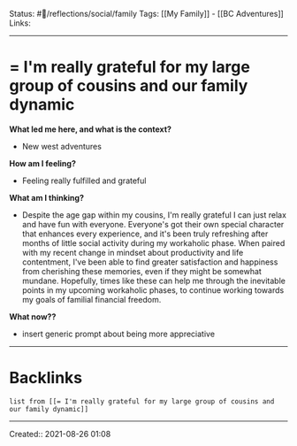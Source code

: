 Status: #💭/reflections/social/family
Tags: [[My Family]] - [[BC Adventures]]
Links:
___
# = I'm really grateful for my large group of cousins and our family dynamic
**What led me here, and what is the context?**
- New west adventures

**How am I feeling?**
 - Feeling really fulfilled and grateful

**What am I thinking?**
- Despite the age gap within my cousins, I'm really grateful I can just relax and have fun with everyone. Everyone's got their own special character that enhances every experience, and it's been truly refreshing after months of little social activity during my workaholic phase. When paired with my recent change in mindset about productivity and life contentment, I've been able to find greater satisfaction and happiness from cherishing these memories, even if they might be somewhat mundane. Hopefully, times like these can help me through the inevitable points in my upcoming workaholic phases, to continue working towards my goals of familial financial freedom.

**What now??**
- insert generic prompt about being more appreciative
___
# Backlinks
```dataview
list from [[= I'm really grateful for my large group of cousins and our family dynamic]]
```
___
Created::  2021-08-26 01:08

